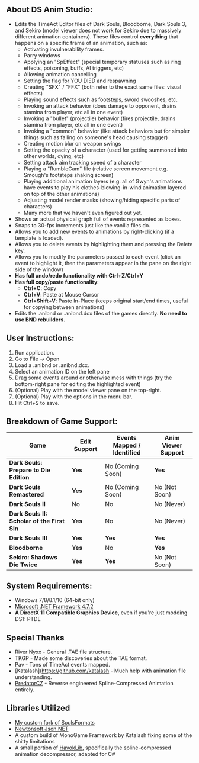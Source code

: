 ## About DS Anim Studio:
* Edits the TimeAct Editor files of Dark Souls, Bloodborne, Dark Souls 3, and Sekiro (model viewer does not work for Sekiro due to massively different animation containers). These files control **everything** that happens on a specific frame of an animation, such as:
  * Activating invulnerability frames.
  * Parry windows
  * Applying an "SpEffect" (special temporary statuses such as ring effects, poisoning, buffs, AI triggers, etc)
  * Allowing animation cancelling
  * Setting the flag for YOU DIED and respawning
  * Creating "SFX" / "FFX" (both refer to the exact same files: visual effects)
  * Playing sound effects such as footsteps, sword swooshes, etc.
  * Invoking an attack behavior (does damage to opponent, drains stamina from player, etc all in one event)
  * Invoking a "bullet" (projectile) behavior (fires projectile, drains stamina from player, etc all in one event)
  * Invoking a "common" behavior (like attack behaviors but for simpler things such as falling on someone's head causing stagger)
  * Creating motion blur on weapon swings
  * Setting the opacity of a character (used for getting summoned into other worlds, dying, etc)
  * Setting attack aim tracking speed of a character
  * Playing a "RumbleCam" file (relative screen movement e.g. Smough's footsteps shaking screen)
  * Playing additional animation layers (e.g. all of Gwyn's animations have events to play his clothes-blowing-in-wind animation layered on top of the other animations)
  * Adjusting model render masks (showing/hiding specific parts of characters)
  * Many more that we haven't even figured out yet.
* Shows an actual physical graph full of events represented as boxes.
* Snaps to 30-fps increments just like the vanilla files do.
* Allows you to add new events to animations by right-clicking (if a template is loaded).
* Allows you to delete events by highlighting them and pressing the Delete key.
* Allows you to modify the parameters passed to each event (click an event to highlight it, then the parameters appear in the pane on the right side of the window)
* **Has full undo/redo functionality with Ctrl+Z/Ctrl+Y**
* **Has full copy/paste functionality**:
  * **Ctrl+C**: Copy
  * **Ctrl+V**: Paste at Mouse Cursor
  * **Ctrl+Shift+V**: Paste In-Place (keeps original start/end times, useful for copying between animations)
* Edits the .anibnd or .anibnd.dcx files of the games directly. **No need to use BND rebuilders.**

## User Instructions:
  1. Run application.
  1. Go to File -> Open
  1. Load a .anibnd or .anibnd.dcx.
  1. Select an animation ID on the left pane
  1. Drag some events around or otherwise mess with things (try the bottom-right pane for editing the highlighted event)
  1. (Optional) Play with the model viewer pane on the top-right.
  1. (Optional) Play with the options in the menu bar.
  1. Hit Ctrl+S to save.

## Breakdown of Game Support:
| Game                                        | Edit Support | Events Mapped / Identified | Anim Viewer Support  |
| ---                                         | ---          | ---                        | ---                  |
| **Dark Souls: Prepare to Die Edition**      | **Yes**      | No (Coming Soon)           | **Yes**              |
| **Dark Souls Remastered**                   | **Yes**      | No (Coming Soon)           | No (Not Soon)        |
| **Dark Souls II**                           | No           | No                         | No (Never)           |
| **Dark Souls II: Scholar of the First Sin** | **Yes**      | No                         | No (Never)           |
| **Dark Souls III**                          | **Yes**      | **Yes**                    | **Yes**              |
| **Bloodborne**                              | **Yes**      | No                         | **Yes**              |
| **Sekiro: Shadows Die Twice**               | **Yes**      | **Yes**                    | No (Not Soon)        |

## System Requirements:
* Windows 7/8/8.1/10 (64-bit only)
* [Microsoft .NET Framework 4.7.2](https://www.microsoft.com/net/download/thank-you/net472)
* **A DirectX 11 Compatible Graphics Device**, even if you're just modding DS1: PTDE

## Special Thanks
* River Nyxx - General .TAE file structure.
* TKGP - Made some discoveries about the TAE format.
* Pav - Tons of TimeAct events mapped.
* [Katalash](https://github.com/katalash - Much help with animation file understanding.
* [PredatorCZ](https://github.com/PredatorCZ) - Reverse engineered Spline-Compressed Animation entirely.

## Libraries Utilized
* [My custom fork of SoulsFormats](https://github.com/Meowmaritus/SoulsFormats)
* [Newtonsoft Json.NET](https://www.newtonsoft.com/json)
* A custom build of MonoGame Framework by Katalash fixing some of the shitty limitations
* A small portion of [HavokLib](https://github.com/PredatorCZ/HavokLib), specifically the spline-compressed animation decompressor, adapted for C#